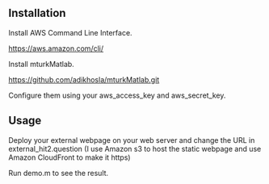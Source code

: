 
Installation
------------
Install AWS Command Line Interface.

https://aws.amazon.com/cli/

Install mturkMatlab.

https://github.com/adikhosla/mturkMatlab.git

Configure them using your aws_access_key and aws_secret_key.


Usage
-----------
Deploy your external webpage on your web server and change the URL in external_hit2.question (I use Amazon s3 to host the static webpage and use Amazon CloudFront to make it https)

Run demo.m to see the result.
